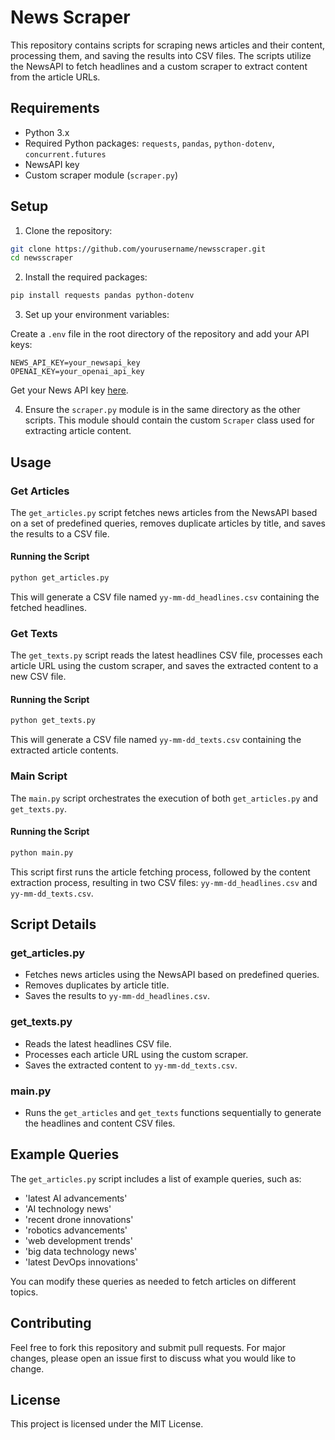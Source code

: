 
# News Scraper

This repository contains scripts for scraping news articles and their content, processing them, and saving the results into CSV files. The scripts utilize the NewsAPI to fetch headlines and a custom scraper to extract content from the article URLs. 

## Requirements

- Python 3.x
- Required Python packages: `requests`, `pandas`, `python-dotenv`, `concurrent.futures`
- NewsAPI key
- Custom scraper module (`scraper.py`)

## Setup

1. Clone the repository:

```sh
git clone https://github.com/yourusername/newsscraper.git
cd newsscraper
```

2. Install the required packages:

```sh
pip install requests pandas python-dotenv
```

3. Set up your environment variables:

Create a `.env` file in the root directory of the repository and add your API keys:

```env
NEWS_API_KEY=your_newsapi_key
OPENAI_KEY=your_openai_api_key
```

Get your News API key [here](https://newsapi.org/).

4. Ensure the `scraper.py` module is in the same directory as the other scripts. This module should contain the custom `Scraper` class used for extracting article content.

## Usage

### Get Articles

The `get_articles.py` script fetches news articles from the NewsAPI based on a set of predefined queries, removes duplicate articles by title, and saves the results to a CSV file.

#### Running the Script

```sh
python get_articles.py
```

This will generate a CSV file named `yy-mm-dd_headlines.csv` containing the fetched headlines.

### Get Texts

The `get_texts.py` script reads the latest headlines CSV file, processes each article URL using the custom scraper, and saves the extracted content to a new CSV file.

#### Running the Script

```sh
python get_texts.py
```

This will generate a CSV file named `yy-mm-dd_texts.csv` containing the extracted article contents.

### Main Script

The `main.py` script orchestrates the execution of both `get_articles.py` and `get_texts.py`.

#### Running the Script

```sh
python main.py
```

This script first runs the article fetching process, followed by the content extraction process, resulting in two CSV files: `yy-mm-dd_headlines.csv` and `yy-mm-dd_texts.csv`.

## Script Details

### get_articles.py

- Fetches news articles using the NewsAPI based on predefined queries.
- Removes duplicates by article title.
- Saves the results to `yy-mm-dd_headlines.csv`.

### get_texts.py

- Reads the latest headlines CSV file.
- Processes each article URL using the custom scraper.
- Saves the extracted content to `yy-mm-dd_texts.csv`.

### main.py

- Runs the `get_articles` and `get_texts` functions sequentially to generate the headlines and content CSV files.

## Example Queries

The `get_articles.py` script includes a list of example queries, such as:

- 'latest AI advancements'
- 'AI technology news'
- 'recent drone innovations'
- 'robotics advancements'
- 'web development trends'
- 'big data technology news'
- 'latest DevOps innovations'

You can modify these queries as needed to fetch articles on different topics.

## Contributing

Feel free to fork this repository and submit pull requests. For major changes, please open an issue first to discuss what you would like to change.

## License

This project is licensed under the MIT License.
